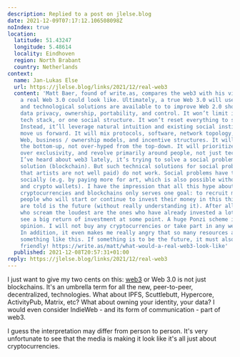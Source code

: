 ```yaml
---
description: Replied to a post on jlelse.blog
date: 2021-12-09T07:17:12.106508098Z
noIndex: true
location:
  latitude: 51.43247
  longitude: 5.48614
  locality: Eindhoven
  region: North Brabant
  country: Netherlands
context:
  name: Jan-Lukas Else
  url: https://jlelse.blog/links/2021/12/real-web3
  content: 'Matt Baer, found of write.as, compares the web3 with his vision of how
    a real Web 3.0 could look like. Ultimately, a true Web 3.0 will use whatever social
    and technological solutions are available to to improve Web 2.0 shortcomings around
    data privacy, ownership, portability, and control. It won’t limit itself to one
    tech stack, or one social structure. It won’t reset everything to start from scratch.
    Instead, it’ll leverage natural intuition and existing social institutions to
    move us forward. It will mix protocols, software, network topology, the existing
    Web, business / ownership models, and incentive structures. It will be made from
    the bottom-up, not over-hyped from the top-down. It will prioritize open access
    over exclusivity, and revolve primarily around people, not just tech. From what
    I’ve heard about web3 lately, it’s trying to solve a social problem with a technical
    solution (blockchain). But such technical solutions for social problems (for example,
    that artists are not well paid) do not work. Social problems have to be solved
    socially (e.g. by paying more for art, which is also possible without blockchains
    and crypto wallets). I have the impression that all this hype about the web3,
    cryptocurrencies and blockchains only serves one goal: to recruit more and more
    people who will start or continue to invest their money in this thing that they
    are told is the future (without really understanding it). After all, the ones
    who scream the loudest are the ones who have already invested a lot and want to
    see a big return of investment at some point. A huge Ponzi scheme in my honest
    opinion. I will not buy any cryptocurrencies or take part in any web3 projects.
    In addition, it even makes me really angry that so many resources are wasted for
    something like this. If something is to be the future, it must also be environmentally
    friendly! https://write.as/matt/what-would-a-real-web3-look-like'
  published: 2021-12-08T20:57:31+01:00
reply: https://jlelse.blog/links/2021/12/real-web3
---
```


I just want to give my two cents on this: [web3](https://en.wikipedia.org/wiki/Web3) or Web 3.0 is not just blockchains. It's an umbrella term for all the new, peer-to-peer, decentralized, technologies. What about IPFS, Scuttlebutt, Hypercore, ActivityPub, Matrix, etc? What about owning your identity, your data? I would even consider IndieWeb - and its form of communication - part of web3.

I guess the interpretation may differ from person to person. It's very unfortunate to see that the media is making it look like it's all just about cryptocurrencies.
